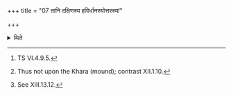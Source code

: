 +++
title = "07 तानि दक्षिणस्य हविर्धानस्योत्तरस्यां"

+++

<details><summary>थिते</summary>

7. It is known (from a Brāhmaṇa-text): “He places those (cups) upon the northern track of the southern Havirdhāna (-cart).[^1] They lie (there) till the third pressing[^2] for the sake of the continuity of the sacrifice".[^3]  

[^1]: TS VI.4.9.5.  

[^2]: Thus not upon the Khara (mound); contrast XII.1.10.  

[^3]: See XIII.13.12.  
</details>
